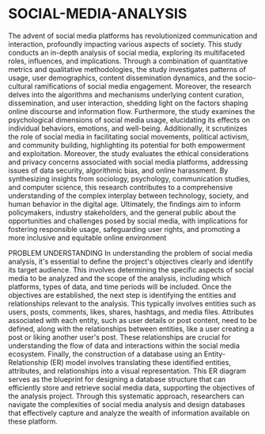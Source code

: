 # SOCIAL-MEDIA-ANALYSIS
The advent of social media platforms has revolutionized communication and
interaction, profoundly impacting various aspects of society. This study
conducts an in-depth analysis of social media, exploring its multifaceted roles,
influences, and implications. Through a combination of quantitative metrics and
qualitative methodologies, the study investigates patterns of usage, user
demographics, content dissemination dynamics, and the socio-cultural
ramifications of social media engagement. Moreover, the research delves into
the algorithms and mechanisms underlying content curation, dissemination, and
user interaction, shedding light on the factors shaping online discourse and
information flow. Furthermore, the study examines the psychological
dimensions of social media usage, elucidating its effects on individual
behaviors, emotions, and well-being. Additionally, it scrutinizes the role of
social media in facilitating social movements, political activism, and community
building, highlighting its potential for both empowerment and exploitation.
Moreover, the study evaluates the ethical considerations and privacy concerns
associated with social media platforms, addressing issues of data security,
algorithmic bias, and online harassment. By synthesizing insights from
sociology, psychology, communication studies, and computer science, this
research contributes to a comprehensive understanding of the complex interplay
between technology, society, and human behavior in the digital age. Ultimately,
the findings aim to inform policymakers, industry stakeholders, and the general
public about the opportunities and challenges posed by social media, with
implications for fostering responsible usage, safeguarding user rights, and
promoting a more inclusive and equitable online environment


PROBLEM UNDERSTANDING
In understanding the problem of social media analysis, it's essential to define the
project's objectives clearly and identify its target audience. This involves
determining the specific aspects of social media to be analyzed and the scope of
the analysis, including which platforms, types of data, and time periods will be
included. Once the objectives are established, the next step is identifying the
entities and relationships relevant to the analysis. This typically involves entities
such as users, posts, comments, likes, shares, hashtags, and media files.
Attributes associated with each entity, such as user details or post content, need
to be defined, along with the relationships between entities, like a user creating a
post or liking another user's post. These relationships are crucial for
understanding the flow of data and interactions within the social media
ecosystem. Finally, the construction of a database using an Entity-Relationship
(ER) model involves translating these identified entities, attributes, and
relationships into a visual representation. This ER diagram serves as the
blueprint for designing a database structure that can efficiently store and retrieve
social media data, supporting the objectives of the analysis project. Through this
systematic approach, researchers can navigate the complexities of social media
analysis and design databases that effectively capture and analyze the wealth of
information available on these platform.
